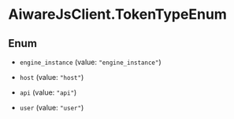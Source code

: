 # AiwareJsClient.TokenTypeEnum

## Enum


* `engine_instance` (value: `"engine_instance"`)

* `host` (value: `"host"`)

* `api` (value: `"api"`)

* `user` (value: `"user"`)



